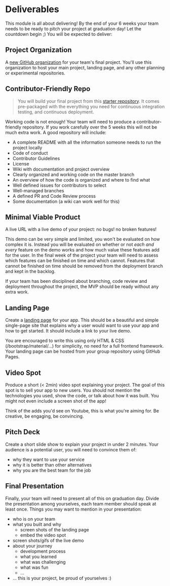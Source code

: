 # Deliverables

This module is all about delivering! By the end of your 6 weeks your team needs to be ready to pitch your project at graduation day! Let the countdown begin ;\) You will be expected to deliver:

## Project Organization

A [new GitHub organization](https://github.com/organizations/plan) for your team's final project. You'll use this organization to host your main project, landing page, and any other planning or experimental repositories.

## Contributor-Friendly Repo

> You will build your final project from this [starter repository](https://github.com/HackYourFutureBelgium/organized-for-deployment). It comes pre-packaged with the everything you need for continuous integration testing, and continuous deployment.

Working code is not enough! Your team will need to produce a contributor-friendly repository. If you work carefully over the 5 weeks this will not be much extra work. A good repository will include:

* A complete README with all the information someone needs to run the project locally
* Code of conduct
* Contributor Guidelines
* License
* Wiki with documentation and project overview
* Clearly organized and working code on the master branch
* An overview of how the code is organized and where to find what
* Well defined issues for contributors to select
* Well-managed branches
* A defined PR and Code Review process
* Some documentation \(a wiki can work well for this\)

## Minimal Viable Product

A live URL with a live demo of your project: no bugs! no broken features!

This demo can be very simple and limited, you won't be evaluated on how complex it is. Instead you will be evaluated on whether or not _each and every_ feature on the demo works and how much value these features add for the user. In the final week of the project your team will need to assess which features can be finished on time and which cannot. Features that cannot be finished on time should be removed from the deployment branch and kept in the backlog.

If your team has been disciplined about branching, code review and deployment throughout the project, the MVP should be ready without any extra work.

## Landing Page

Create a [landing page](https://unbounce.com/landing-page-articles/what-is-a-landing-page/) for your app. This should be a beautiful and simple single-page site that explains why a user would want to use your app and how to get started. It should include a link to your live demo.

You are encouraged to write this using only HTML & CSS \(/bootstrap/material/...\) for simplicity, no need for a full frontend framework. Your landing page can be hosted from your group repository using GitHub Pages.

## Video Spot

Produce a short \(&lt; 2min\) video spot explaining your project. The goal of this spot is to sell your app to new users. You should not mention the technologies you used, show the code, or talk about how it was built. You might not even include a screen shot of the app!

Think of the adds you'd see on Youtube, this is what you're aiming for. Be creative, be engaging, be convincing.

## Pitch Deck

Create a short slide show to explain your project in under 2 minutes. Your audience is a potential user, you will need to convince them of:

* why they want to use your service
* why it is better than other alternatives
* why you are the best team for the job

## Final Presentation

Finally, your team will need to present all of this on graduation day. Divide the presentation among yourselves, each team member should speak at least once. Things you may want to mention in your presentation:

* who is on your team
* what you built and why
  * screen shots of the landing page
  * embed the video spot
* screen shots/gifs of the live demo
* about your journey
  * development process
  * what you learned
  * what was challenging
  * what was fun
  * ...
* ... this is your project, be proud of yourselves :\)

